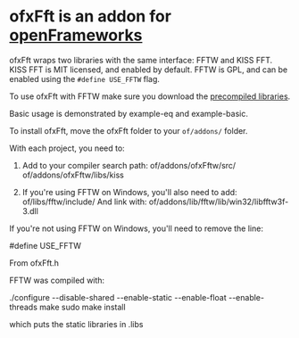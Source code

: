 # ofxFft is an addon for [openFrameworks](http://openframeworks.cc/)

ofxFft wraps two libraries with the same interface: FFTW and KISS FFT. KISS FFT is MIT licensed, and enabled by default. FFTW is GPL, and can be enabled using the `#define USE_FFTW` flag.

To use ofxFft with FFTW make sure you download the [precompiled libraries](https://github.com/downloads/kylemcdonald/ofxFft/fftw-libs.zip).

Basic usage is demonstrated by example-eq and example-basic.

To install ofxFft, move the ofxFft folder to your `of/addons/` folder.

With each project, you need to:

1. Add to your compiler search path:
  of/addons/ofxFftw/src/
  of/addons/ofxFftw/libs/kiss

2. If you're using FFTW on Windows, you'll also need to add:
  of/libs/fftw/include/
  And link with:
  of/addons/lib/fftw/lib/win32/libfftw3f-3.dll


If you're not using FFTW on Windows, you'll need to remove the line:

  #define USE_FFTW

From ofxFft.h

FFTW was compiled with:

./configure --disable-shared --enable-static --enable-float --enable-threads
make
sudo make install

which puts the static libraries in .libs